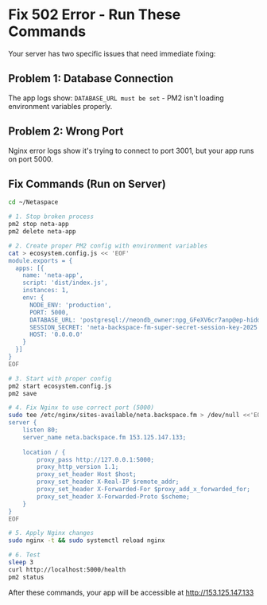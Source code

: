 # Fix 502 Error - Run These Commands

Your server has two specific issues that need immediate fixing:

## Problem 1: Database Connection
The app logs show: `DATABASE_URL must be set` - PM2 isn't loading environment variables properly.

## Problem 2: Wrong Port
Nginx error logs show it's trying to connect to port 3001, but your app runs on port 5000.

## Fix Commands (Run on Server)

```bash
cd ~/Netaspace

# 1. Stop broken process
pm2 stop neta-app
pm2 delete neta-app

# 2. Create proper PM2 config with environment variables
cat > ecosystem.config.js << 'EOF'
module.exports = {
  apps: [{
    name: 'neta-app',
    script: 'dist/index.js',
    instances: 1,
    env: {
      NODE_ENV: 'production',
      PORT: 5000,
      DATABASE_URL: 'postgresql://neondb_owner:npg_GFeXV6cr7anp@ep-hidden-thunder-a65mlh9x.us-west-2.aws.neon.tech/neondb?sslmode=require',
      SESSION_SECRET: 'neta-backspace-fm-super-secret-session-key-2025',
      HOST: '0.0.0.0'
    }
  }]
}
EOF

# 3. Start with proper config
pm2 start ecosystem.config.js
pm2 save

# 4. Fix Nginx to use correct port (5000)
sudo tee /etc/nginx/sites-available/neta.backspace.fm > /dev/null <<'EOF'
server {
    listen 80;
    server_name neta.backspace.fm 153.125.147.133;
    
    location / {
        proxy_pass http://127.0.0.1:5000;
        proxy_http_version 1.1;
        proxy_set_header Host $host;
        proxy_set_header X-Real-IP $remote_addr;
        proxy_set_header X-Forwarded-For $proxy_add_x_forwarded_for;
        proxy_set_header X-Forwarded-Proto $scheme;
    }
}
EOF

# 5. Apply Nginx changes
sudo nginx -t && sudo systemctl reload nginx

# 6. Test
sleep 3
curl http://localhost:5000/health
pm2 status
```

After these commands, your app will be accessible at http://153.125.147.133